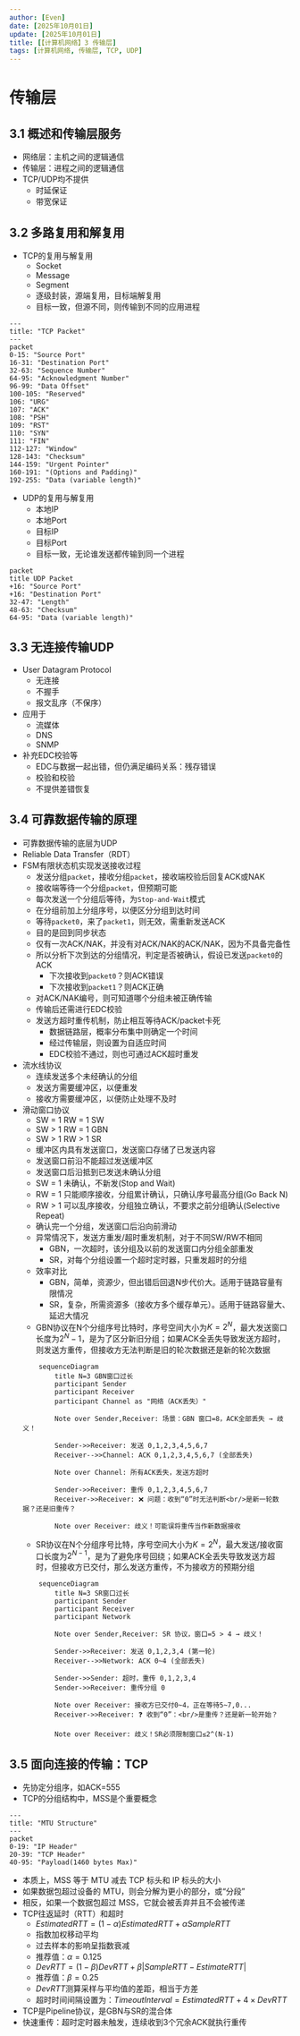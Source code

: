 ```yaml
---
author: [Even]
date: [2025年10月01日]
update: [2025年10月01日]
title: [【计算机网络】3 传输层]
tags: [计算机网络, 传输层, TCP, UDP]
---
```

# 传输层

## 3.1 概述和传输层服务
- 网络层：主机之间的逻辑通信
- 传输层：进程之间的逻辑通信
- TCP/UDP均不提供
    - 时延保证
    - 带宽保证

## 3.2 多路复用和解复用
- TCP的复用与解复用
    - Socket
    - Message
    - Segment
    - 逐级封装，源端复用，目标端解复用
    - 目标一致，但源不同，则传输到不同的应用进程

``` mermaid
---
title: "TCP Packet"
---
packet
0-15: "Source Port"
16-31: "Destination Port"
32-63: "Sequence Number"
64-95: "Acknowledgment Number"
96-99: "Data Offset"
100-105: "Reserved"
106: "URG"
107: "ACK"
108: "PSH"
109: "RST"
110: "SYN"
111: "FIN"
112-127: "Window"
128-143: "Checksum"
144-159: "Urgent Pointer"
160-191: "(Options and Padding)"
192-255: "Data (variable length)"
```

- UDP的复用与解复用
    - 本地IP
    - 本地Port
    - 目标IP
    - 目标Port
    - 目标一致，无论谁发送都传输到同一个进程

``` mermaid
packet
title UDP Packet
+16: "Source Port"
+16: "Destination Port"
32-47: "Length"
48-63: "Checksum"
64-95: "Data (variable length)"
```

## 3.3 无连接传输UDP
- User Datagram Protocol
    - 无连接
    - 不握手
    - 报文乱序（不保序）
- 应用于
    - 流媒体
    - DNS
    - SNMP
- 补充EDC校验等
    - EDC与数据一起出错，但仍满足编码关系：残存错误
    - 校验和校验
    - 不提供差错恢复

## 3.4 可靠数据传输的原理
- 可靠数据传输的底层为UDP
- Reliable Data Transfer（RDT）
- FSM有限状态机实现发送接收过程
    - 发送分组`packet`，接收分组`packet`，接收端校验后回复ACK或NAK
    - 接收端等待一个分组`packet`，但预期可能
    - 每次发送一个分组后等待，为`Stop-and-Wait`模式
    - 在分组前加上分组序号，以便区分分组到达时间
    - 等待`packet0`，来了`packet1`，则无效，需重新发送ACK
    - 目的是回到同步状态
    - 仅有一次ACK/NAK，并没有对ACK/NAK的ACK/NAK，因为不具备完备性
    - 所以分析下次到达的分组情况，判定是否被确认，假设已发送`packet0`的ACK
        - 下次接收到`packet0`？则ACK错误
        - 下次接收到`packet1`？则ACK正确
    - 对ACK/NAK编号，则可知道哪个分组未被正确传输
    - 传输后还需进行EDC校验
    - 发送方超时重传机制，防止相互等待ACK/packet卡死
        - 数据链路层，概率分布集中则确定一个时间
        - 经过传输层，则设置为自适应时间
        - EDC校验不通过，则也可通过ACK超时重发
- 流水线协议
    - 连续发送多个未经确认的分组
    - 发送方需要缓冲区，以便重发
    - 接收方需要缓冲区，以便防止处理不及时
- 滑动窗口协议
    - SW = 1 RW = 1 SW
    - SW > 1 RW = 1 GBN
    - SW > 1 RW > 1 SR
    - 缓冲区内具有发送窗口，发送窗口存储了已发送内容
    - 发送窗口前沿不能超过发送缓冲区
    - 发送窗口后沿抵到已发送未确认分组
    - SW = 1 未确认，不新发(Stop and Wait)
    - RW = 1 只能顺序接收，分组累计确认，只确认序号最高分组(Go Back N)
    - RW > 1 可以乱序接收，分组独立确认，不要求之前分组确认(Selective Repeat)
    - 确认完一个分组，发送窗口后沿向前滑动
    - 异常情况下，发送方重发/超时重发机制，对于不同SW/RW不相同
        - GBN，一次超时，该分组及以前的发送窗口内分组全部重发
        - SR，对每个分组设置一个超时定时器，只重发超时的分组
    - 效率对比
        - GBN，简单，资源少，但出错后回退N步代价大。适用于链路容量有限情况
        - SR，复杂，所需资源多（接收方多个缓存单元）。适用于链路容量大、延迟大情况
    - GBN协议在N个分组序号比特时，序号空间大小为$K=2^N$，最大发送窗口长度为$2^N-1$，是为了区分新旧分组；如果ACK全丢失导致发送方超时，则发送方重传，但接收方无法判断是旧的轮次数据还是新的轮次数据
    ```mermaid
        sequenceDiagram
            title N=3 GBN窗口过长
            participant Sender
            participant Receiver
            participant Channel as "网络（ACK丢失）"

            Note over Sender,Receiver: 场景：GBN 窗口=8，ACK全部丢失 → 歧义！

            Sender->>Receiver: 发送 0,1,2,3,4,5,6,7
            Receiver-->>Channel: ACK 0,1,2,3,4,5,6,7 (全部丢失)
            
            Note over Channel: 所有ACK丢失，发送方超时

            Sender->>Receiver: 重传 0,1,2,3,4,5,6,7
            Receiver->>Receiver: ❌ 问题：收到“0”时无法判断<br/>是新一轮数据？还是旧重传？
            
            Note over Receiver: 歧义！可能误将重传当作新数据接收
    ```
    - SR协议在N个分组序号比特，序号空间大小为$K=2^N$，最大发送/接收窗口长度为$2^{N-1}$，是为了避免序号回绕；如果ACK全丢失导致发送方超时，但接收方已交付，那么发送方重传，不为接收方的预期分组
    ``` mermaid
        sequenceDiagram
            title N=3 SR窗口过长
            participant Sender
            participant Receiver
            participant Network

            Note over Sender,Receiver: SR 协议，窗口=5 > 4 → 歧义！

            Sender->>Receiver: 发送 0,1,2,3,4 (第一轮)
            Receiver-->>Network: ACK 0~4 (全部丢失)
            
            Sender->>Sender: 超时，重传 0,1,2,3,4
            Sender->>Receiver: 重传分组 0

            Note over Receiver: 接收方已交付0~4，正在等待5~7,0...
            Receiver->>Receiver: ❓ 收到“0”：<br/>是重传？还是新一轮开始？
            
            Note over Receiver: 歧义！SR必须限制窗口≤2^(N-1)
    ```

## 3.5 面向连接的传输：TCP
- 先协定分组序，如ACK=555
- TCP的分组结构中，MSS是个重要概念
``` mermaid
---
title: "MTU Structure"
---
packet
0-19: "IP Header"
20-39: "TCP Header"
40-95: "Payload(1460 bytes Max)"
```
- 本质上，MSS 等于 MTU 减去 TCP 标头和 IP 标头的大小
- 如果数据包超过设备的 MTU，则会分解为更小的部分，或“分段”
- 相反，如果一个数据包超过 MSS，它就会被丢弃并且不会被传递
- TCP往返延时（RTT）和超时
    - $EstimatedRTT = (1 - \alpha)EstimatedRTT + \alpha SampleRTT$
    - 指数加权移动平均
    - 过去样本的影响呈指数衰减
    - 推荐值：$\alpha = 0.125$
    - $DevRTT = (1-\beta)DevRTT + \beta |SampleRTT - EstimateRTT|$
    - 推荐值：$\beta = 0.25$
    - $DevRTT$测算采样与平均值的差距，相当于方差
    - 超时时间间隔设置为：$TimeoutInterval = EstimatedRTT + 4\times DevRTT$
- TCP是Pipeline协议，是GBN与SR的混合体
- 快速重传：超时定时器未触发，连续收到3个冗余ACK就执行重传